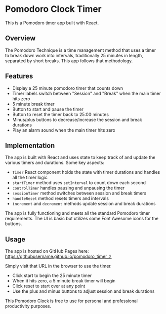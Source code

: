 # Pomodoro Clock Timer

This is a Pomodoro timer app built with React.

## Overview

The Pomodoro Technique is a time management method that uses a timer to break down work into intervals, traditionally 25 minutes in length, separated by short breaks. This app follows that methodology.

## Features

- Display a 25 minute pomodoro timer that counts down
- Timer labels switch between "Session" and "Break" when the main timer hits zero
- 5 minute break timer
- Button to start and pause the timer
- Button to reset the timer back to 25:00 minutes
- Minus/plus buttons to decrease/increase the session and break durations
- Play an alarm sound when the main timer hits zero

## Implementation

The app is built with React and uses state to keep track of and update the various timers and durations. Some key aspects:

- `Timer` React component holds the state with timer durations and handles all the timer logic
- `startTimer` method uses `setInterval` to count down each second
- `controlTimer` handles pausing and unpausing the timer
- `sessionTimer` method switches between session and break timers
- `handleReset` method resets timers and intervals
- `increment` and `decrement` methods update session and break durations

The app is fully functioning and meets all the standard Pomodoro timer requirements. The UI is basic but utilizes some Font Awesome icons for the buttons.

## Usage

The app is hosted on GitHub Pages here: [https://githubusername.github.io/pomodoro_timer ↗](https://webgodess.github.io/pomodoro_timer/)

Simply visit that URL in the browser to use the timer.

- Click start to begin the 25 minute timer
- When it hits zero, a 5 minute break timer will begin
- Click reset to start over at any point
- Use the plus and minus buttons to adjust session and break durations

This Pomodoro Clock is free to use for personal and professional productivity purposes.
